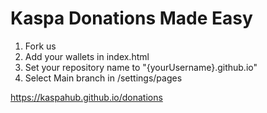 # Kaspa Donations Made Easy
1) Fork us
2) Add your wallets in index.html
3) Set your repository name to "{yourUsername}.github.io"
4) Select Main branch in /settings/pages

https://kaspahub.github.io/donations
